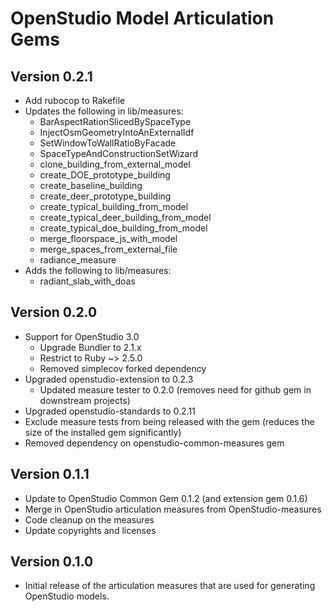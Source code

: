 # OpenStudio Model Articulation Gems

## Version 0.2.1
* Add rubocop to Rakefile
* Updates the following in lib/measures:
    * BarAspectRationSlicedBySpaceType
    * InjectOsmGeometryIntoAnExternalIdf
    * SetWindowToWallRatioByFacade
    * SpaceTypeAndConstructionSetWizard
    * clone_building_from_external_model
    * create_DOE_prototype_building
    * create_baseline_building
    * create_deer_prototype_building
    * create_typical_building_from_model
    * create_typical_deer_building_from_model
    * create_typical_doe_building_from_model
    * merge_floorspace_js_with_model
    * merge_spaces_from_external_file
    * radiance_measure
* Adds the following to lib/measures:
    * radiant_slab_with_doas


## Version 0.2.0

* Support for OpenStudio 3.0
    * Upgrade Bundler to 2.1.x
    * Restrict to Ruby ~> 2.5.0   
    * Removed simplecov forked dependency 
* Upgraded openstudio-extension to 0.2.3
    * Updated measure tester to 0.2.0 (removes need for github gem in downstream projects)
* Upgraded openstudio-standards to 0.2.11
* Exclude measure tests from being released with the gem (reduces the size of the installed gem significantly)
* Removed dependency on openstudio-common-measures gem

## Version 0.1.1

* Update to OpenStudio Common Gem 0.1.2 (and extension gem 0.1.6)
* Merge in OpenStudio articulation measures from OpenStudio-measures
* Code cleanup on the measures
* Update copyrights and licenses 

## Version 0.1.0

* Initial release of the articulation measures that are used for generating OpenStudio models.
